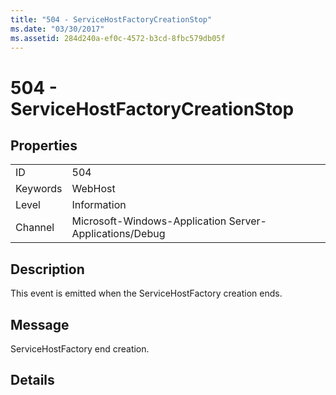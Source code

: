 ```yaml
---
title: "504 - ServiceHostFactoryCreationStop"
ms.date: "03/30/2017"
ms.assetid: 284d240a-ef0c-4572-b3cd-8fbc579db05f
---
```

# 504 - ServiceHostFactoryCreationStop
## Properties  
  
|||  
|-|-|  
|ID|504|  
|Keywords|WebHost|  
|Level|Information|  
|Channel|Microsoft-Windows-Application Server-Applications/Debug|  
  
## Description  
 This event is emitted when the ServiceHostFactory creation ends.  
  
## Message  
 ServiceHostFactory end creation.  
  
## Details
